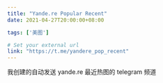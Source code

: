 ```yaml
---
title: "Yande.re Popular Recent"
date: 2021-04-27T20:00:00+08:00

tags: ['美图']

# Set your external url
link: "https://t.me/yandere_pop_recent"
---
```


我创建的自动发送 yande.re 最近热图的 telegram 频道

